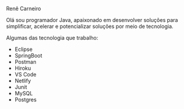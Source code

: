 Renê Carneiro

Olá sou programador Java, apaixonado em desenvolver soluções para simplificar, acelerar e potencializar soluções por meio de tecnologia.

Algumas das tecnologia que trabalho:

- Eclipse
- SpringBoot
- Postman
- Hiroku
- VS Code
- Netlify
- Junit
- MySQL
- Postgres




